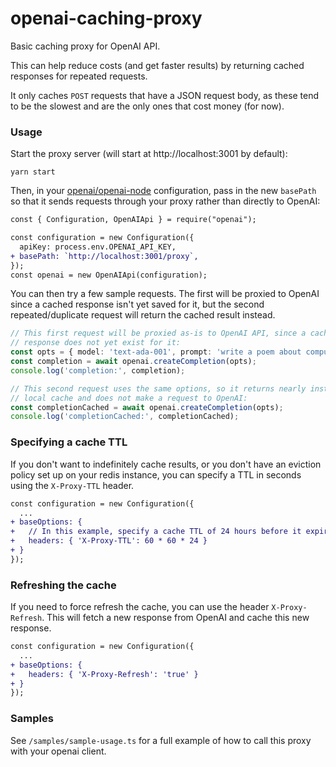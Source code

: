 # openai-caching-proxy

Basic caching proxy for OpenAI API.

This can help reduce costs (and get faster results) by returning cached responses for repeated requests.

It only caches `POST` requests that have a JSON request body, as these tend to be the slowest and are the only ones that cost money (for now).

### Usage

Start the proxy server (will start at http://localhost:3001 by default):

```
yarn start
```

Then, in your [openai/openai-node](https://github.com/openai/openai-node) configuration, pass in the new `basePath` so that it sends requests through your proxy rather than directly to OpenAI:

```diff
const { Configuration, OpenAIApi } = require("openai");

const configuration = new Configuration({
  apiKey: process.env.OPENAI_API_KEY,
+ basePath: `http://localhost:3001/proxy`,
});
const openai = new OpenAIApi(configuration);
```

You can then try a few sample requests. The first will be proxied to OpenAI since a cached response isn't yet saved for it, but the second repeated/duplicate request will return the cached result instead.

```ts
// This first request will be proxied as-is to OpenAI API, since a cached
// response does not yet exist for it:
const opts = { model: 'text-ada-001', prompt: 'write a poem about computers' };
const completion = await openai.createCompletion(opts);
console.log('completion:', completion);

// This second request uses the same options, so it returns nearly instantly from
// local cache and does not make a request to OpenAI:
const completionCached = await openai.createCompletion(opts);
console.log('completionCached:', completionCached);
```

### Specifying a cache TTL

If you don't want to indefinitely cache results, or you don't have an eviction policy set up on your redis instance, you can specify a TTL in seconds using the `X-Proxy-TTL` header.

```diff
const configuration = new Configuration({
  ...
+ baseOptions: {
+   // In this example, specify a cache TTL of 24 hours before it expires:
+   headers: { 'X-Proxy-TTL': 60 * 60 * 24 }
+ }
});
```

### Refreshing the cache

If you need to force refresh the cache, you can use the header `X-Proxy-Refresh`. This will fetch a new response from OpenAI and cache this new response.

```diff
const configuration = new Configuration({
  ...
+ baseOptions: {
+   headers: { 'X-Proxy-Refresh': 'true' }
+ }
});
```

### Samples

See `/samples/sample-usage.ts` for a full example of how to call this proxy with your openai client.
